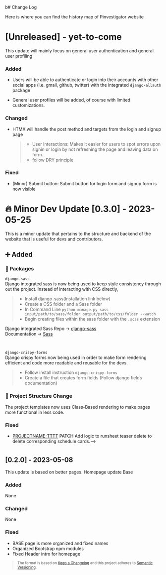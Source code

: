 b# Change Log

Here is where you can find the history map of Pinvestigator website

<!--## [Unreleased] - yyyy-mm-dd

Here we write upgrading notes for brands. It's a team effort to make them as
straightforward as possible.

### Added

- [PROJECTNAME-XXXX](http://tickets.projectname.com/browse/PROJECTNAME-XXXX)
  MINOR Ticket title goes here.
- [PROJECTNAME-YYYY](http://tickets.projectname.com/browse/PROJECTNAME-YYYY)
  PATCH Ticket title goes here.

### Changed

### Fixed-->

# [Unreleased] - yet-to-come

This update will mainly focus on general user authentication and general user profiling

### Added

- Users will be able to authenticate or login into their accounts with other social apps (i.e. gmail, github, twitter) with the integrated `django-allauth` package

- General user profiles will be added, of course with limited customizations.

### Changed

- HTMX will handle the post method and targets from the login and signup page

  > - User Interactions: Makes it easier for users to spot errors upon signin or login by not refreshing the page and leaving data on form.
  > - follow DRY principle

### Fixed

- (Minor) Submit button: Submit button for login form and signup form is now visible

# :fire: Minor Dev Update [0.3.0] - 2023-05-25

This is a minor update that pertains to the structure
and backend of the website that is useful for devs and contributors.

## :heavy_plus_sign: Added

### :briefcase: Packages

`django-sass`</br>
Django integrated sass is now being used to keep style consistency
through out the project. Instead of interacting with CSS directly,

> - Install django-sass(Installation link below)
> - Create a CSS folder and a Sass folder
> - In Command Line `python manage.py sass input/path/to/sass/folder output/path/to/css/folder --watch`
> - Begin creating files within the sass folder with the `.scss` extension

Django integrated Sass Repo -> [django-sass](https://github.com/coderedcorp/django-sass)</br>
Documentation -> [Sass](https://sass-lang.com/)

</br>

`django-crispy-forms`</br>
Django crispy forms now being used in order to make form rendering efficient and code more readable and reusable for the devs.

> - Follow install instruction `django-crispy-forms`
> - Create a file that creates form fields (Follow django fields documentation)

### :triangular_ruler: Project Structure Change

The project templates now uses Class-Based rendering to make pages more functional in less code.

### Fixed

- [PROJECTNAME-TTTT](http://tickets.projectname.com/browse/PROJECTNAME-TTTT)
  PATCH Add logic to runsheet teaser delete to delete corresponding
  schedule cards.-->

#

## [0.2.0] - 2023-05-08

This update is based on better pages.
Homepage update
Base

### Added

None

### Changed

None

<!--- [PROJECTNAME-ZZZZ](http://tickets.projectname.com/browse/PROJECTNAME-ZZZZ)
  PATCH Drupal.org is now used for composer.-->

### Fixed

- BASE page is more organized and fixed names
- Organized Bootstrap npm modules
- Fixed Header intro for homepage

<!--## [1.2.4] - 2017-03-15

Here we would have the update steps for 1.2.4 for people to follow.

### Added

### Changed

- [PROJECTNAME-ZZZZ](http://tickets.projectname.com/browse/PROJECTNAME-ZZZZ)
  PATCH Drupal.org is now used for composer.

### Fixed

- [PROJECTNAME-TTTT](http://tickets.projectname.com/browse/PROJECTNAME-TTTT)
  PATCH Add logic to runsheet teaser delete to delete corresponding
  schedule cards.-->

> <sub>The format is based on [Keep a Changelog](http://keepachangelog.com/)
> and this project adheres to [Semantic Versioning](http://semver.org/).</sub>
